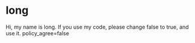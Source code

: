 # long
Hi, my name is long.
If you use my code, please change false to true, and use it.
policy_agree=false
